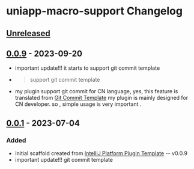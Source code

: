 <!-- Keep a Changelog guide -> https://keepachangelog.com -->

# uniapp-macro-support Changelog

## [Unreleased]

## [0.0.9] - 2023-09-20
- important update!!! it starts to support git commit template
- > support git commit template
- my plugin support git commit for CN language, yes, this feature is translated from [Git Commit Template](https://plugins.jetbrains.com/plugin/index?xmlId=commit-template-idea-plugin&utm_source=product&utm_medium=link&utm_campaign=WS&utm_content=2023.2)  my plugin is mainly designed for CN developer. so , simple usage is very important .

## [0.0.1] - 2023-07-04

### Added
- Initial scaffold created from [IntelliJ Platform Plugin Template](https://github.com/JetBrains/intellij-platform-plugin-template)
  -- v0.0.9
- important update!!! git commit template

[Unreleased]: https://github.com/xiaomiwujiecao/uniapp-macro-support/compare/v0.0.9...HEAD
[0.0.9]: https://github.com/xiaomiwujiecao/uniapp-macro-support/compare/v0.0.1...v0.0.9
[0.0.1]: https://github.com/xiaomiwujiecao/uniapp-macro-support/commits/v0.0.1
